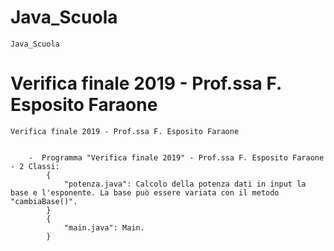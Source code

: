 # Java_Scuola

	Java_Scuola
				
# Verifica finale 2019 - Prof.ssa F. Esposito Faraone
				
	Verifica finale 2019 - Prof.ssa F. Esposito Faraone
				
			
		-  Programma "Verifica finale 2019" - Prof.ssa F. Esposito Faraone - 2 Classi:
			{
				"potenza.java": Calcolo della potenza dati in input la base e l'esponente. La base può essere variata con il metodo "cambiaBase()".
			}
			{
				"main.java": Main.
			}